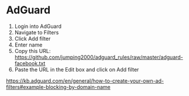 # AdGuard

1. Login into AdGuard
2. Navigate to Filters
3. Click Add filter
4. Enter name
5. Copy this URL: https://github.com/jumping2000/adguard_rules/raw/master/adguard-facebook.txt
6. Paste the URL in the Edit box and click on Add filter

https://kb.adguard.com/en/general/how-to-create-your-own-ad-filters#example-blocking-by-domain-name
